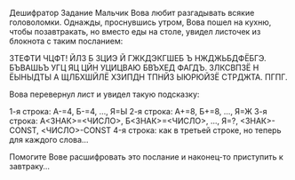 Дешифратор
Задание
Мальчик Вова любит разгадывать всякие головоломки. Однажды, проснувшись утром, Вова пошел на кухню, чтобы позавтракать, но вместо еды на столе, увидел листочек из блокнота с таким посланием:

ЗТЕФТИ ЧЦФТ!
ЙЛЗ Б ЗЦИЭ Й ГЖКДЭКГШЕБ Ъ НЖДЖЬБДФЁБГЭ.
БЪВАШЬЪ УГЦ ЯЦ ЦЙН УЦИЦВАЮ БВЪХЕД ФАГДЪ.
ЗЛКСВПЗЁ Н ЁЫНЫДТЫ А ЩЛБХШЙЛЁ ХЗИПДН ТПНЙЗ ЫЮРЮЙЗЁ СТРДЖТА. ПГПГ.

Вова перевернул лист и увидел такую подсказку:

1-я строка: А-=4, Б-=4, …, Я=Ы
2-я строка: А+=8, Б+=8, …, Я=Ж
3-я строка: А<ЗНАК>=<ЧИСЛО>, Б<ЗНАК>=<ЧИСЛО>, …, Я=?, <ЗНАК>-CONST, <ЧИСЛО>-CONST
4-я строка: как в третьей строке, но теперь для каждого слова…

Помогите Вове расшифровать это послание и наконец-то приступить к завтраку…
